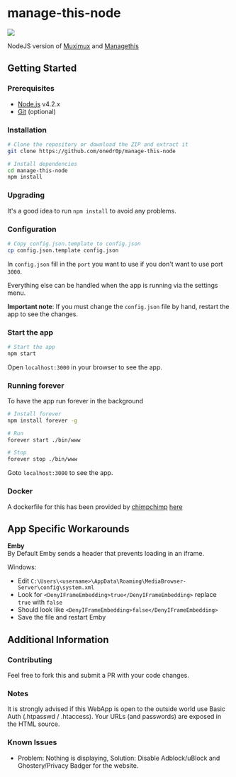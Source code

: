 # manage-this-node

[![](https://badge.imagelayers.io/asimpson/managethis:latest.svg)](https://imagelayers.io/?images=asimpson/managethis:latest 'Get your own badge on imagelayers.io')

NodeJS version of [Muximux](https://github.com/mescon/Muximux/) and [Managethis](https://github.com/Tenzinn3/Managethis)

Getting Started
---------------

### Prerequisites
- [Node.js](http://nodejs.org) v4.2.x
- [Git](https://git-scm.com/downloads) (optional)

### Installation

```bash
# Clone the repository or download the ZIP and extract it
git clone https://github.com/onedr0p/manage-this-node
```

```bash
# Install dependencies
cd manage-this-node
npm install
```

### Upgrading
It's a good idea to run `npm install` to avoid any problems.

### Configuration

```bash
# Copy config.json.template to config.json
cp config.json.template config.json
```

In `config.json` fill in the `port` you want to use if you don't want to use port `3000`.

Everything else can be handled when the app is running via the settings menu.

**Important note**: If you must change the `config.json` file by hand, restart the app to see the changes.

### Start the app

```bash
# Start the app
npm start
```

Open `localhost:3000` in your browser to see the app.

### Running forever
To have the app run forever in the background

```bash
# Install forever
npm install forever -g

# Run
forever start ./bin/www

# Stop
forever stop ./bin/www
```

Goto `localhost:3000` to see the app.

### Docker
A dockerfile for this has been provided by [chimpchimp](https://github.com/chimpchimp) [here](https://github.com/chimpchimp/docker-manage-this-node)

App Specific Workarounds
---------------
**Emby**  
By Default Emby sends a header that prevents loading in an iframe.   

Windows:
* Edit `C:\Users\<username>\AppData\Roaming\MediaBrowser-Server\config\system.xml`  
* Look for `<DenyIFrameEmbedding>true</DenyIFrameEmbedding>` replace `true` with `false`  
* Should look like `<DenyIFrameEmbedding>false</DenyIFrameEmbedding>`  
* Save the file and restart Emby  

Additional Information
---------------

### Contributing
Feel free to fork this and submit a PR with your code changes.

### Notes
It is strongly advised if this WebApp is open to the outside world use Basic Auth (.htpasswd / .htaccess). Your URLs (and passwords) are exposed in the HTML source.

### Known Issues
- Problem: Nothing is displaying, Solution: Disable Adblock/uBlock and Ghostery/Privacy Badger for the website.
